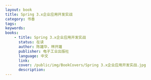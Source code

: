 ```yaml
---
layout: book
title: Spring 3.x企业应用开发实战
category: 书香
tags: 
keywords: 
books: 
    - title: Spring 3.x企业应用开发实战
      status: 在读
      author: 陈雄华，林开雄
      publisher: 电子工业出版社
      language: 中文
      link: 
      cover: /public/img/BookCovers/Spring 3.x企业应用开发实战.jpg
      description: 
---
```

